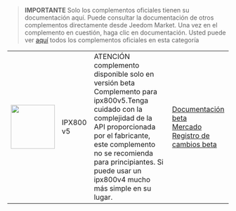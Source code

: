 
>**IMPORTANTE**
>Solo los complementos oficiales tienen su documentación aquí. Puede consultar la documentación de otros complementos directamente desde Jeedom Market. Una vez en el complemento en cuestión, haga clic en documentación.
>Usted puede ver [aquí](https://market.jeedom.com/index.php?v=d&p=market&type=plugin&categorie=ipx800v5) todos los complementos oficiales en esta categoría


| | | | |
|--- | --- | --- | ---|
|<img src="./beta/._icon.png" class="pluginLogo" width="100" />|IPX800 v5|ATENCIÓN complemento disponible solo en versión beta<br/>Complemento para ipx800v5.Tenga cuidado con la complejidad de la API proporcionada por el fabricante, este complemento no se recomienda para principiantes. Si puede usar un ipx800v4 mucho más simple en su lugar.|[Documentación beta](./beta/index.md)<br/>[Mercado](https://market.jeedom.com/index.php?v=d&p=market_display&id=4218)<br/>[Registro de cambios beta](./beta/changelog.md)|
